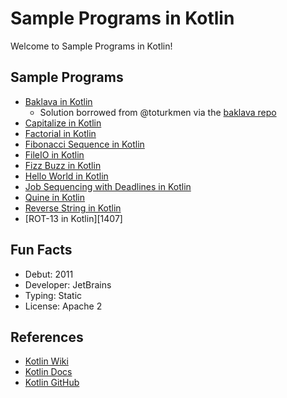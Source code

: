# Sample Programs in Kotlin

Welcome to Sample Programs in Kotlin!

## Sample Programs

- [Baklava in Kotlin][6]
  - Solution borrowed from @toturkmen via the [baklava repo][baklava-repo]
- [Capitalize in Kotlin][10]
- [Factorial in Kotlin][14]
- [Fibonacci Sequence in Kotlin][8]
- [FileIO in Kotlin][11]
- [Fizz Buzz in Kotlin][7]
- [Hello World in Kotlin][hello-world-article]
- [Job Sequencing with Deadlines in Kotlin][13]
- [Quine in Kotlin][12]
- [Reverse String in Kotlin][9]
- [ROT-13 in Kotlin][1407]

## Fun Facts

- Debut: 2011
- Developer: JetBrains
- Typing: Static
- License: Apache 2

## References

- [Kotlin Wiki][kotlin-wiki]
- [Kotlin Docs][kotlin-docs]
- [Kotlin GitHub][kotlin-source]

[baklava-repo]: https://github.com/toturkmen/baklava
[hello-world-article]: https://therenegadecoder.com/code/hello-world-in-kotlin/
[kotlin-docs]: https://kotlinlang.org/
[kotlin-wiki]: https://en.wikipedia.org/wiki/Kotlin_(programming_language)
[kotlin-source]: https://github.com/JetBrains/kotlin

[6]: https://github.com/TheRenegadeCoder/sample-programs/issues/430
[7]: https://github.com/TheRenegadeCoder/sample-programs/issues/511
[8]: https://github.com/TheRenegadeCoder/sample-programs/issues/566
[9]: https://github.com/TheRenegadeCoder/sample-programs/issues/587
[10]: https://github.com/TheRenegadeCoder/sample-programs/issues/1393
[11]: https://github.com/TheRenegadeCoder/sample-programs/issues/1398
[12]: https://github.com/TheRenegadeCoder/sample-programs/issues/1712
[13]: https://github.com/TheRenegadeCoder/sample-programs/issues/1409
[14]: https://github.com/TheRenegadeCoder/sample-programs/issues/1399
